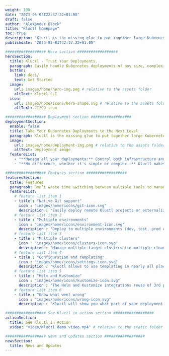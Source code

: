 ```yaml
---
weight: 100
date: "2023-05-03T22:37:22+01:00"
draft: false
author: "Alexander Block"
title: "Kluctl homepage"
toc: true
description: "Kluctl is the missing glue to put together large Kubernetes deployments"
publishdate: "2023-05-03T22:37:22+01:00"

################## Hero section ##################
heroSection:
  title: Kluctl - Trust Your Deployments.
  paragraph: Easily handle Kubernetes deployments of any size, complexity, and across various environments using Kluctl.
  button:
    link: docs/
    text: Get Started
  image:
    url: images/home/hero-img.png # relative to the assets folder
    altText: Kluctl CLI
  icon:
    url: images/home/icons/hero-shape.svg # relative to the assets folder
    altText: CI/CD icon

################## Deployment section ##################
deploymentSection:
  enable: false
  title: Take Your Kubernetes Deployments to the Next Level
  paragraph: Kluctl is the missing glue to put together large Kubernetes deployments.
  image:
    url: images/home/deployment-img.png # relative to the assets folder
    altText: Deployment image
  featureList:
    - "**Manage all your deployments:** Control both infrastructure and application deployments using Kluctl." # markdown formatting allowed
    - "**No difference, whether it's simple or complex :** Kluctl makes it easy to manage complex deployments." # markdown formatting allowed

################## Features section ##################
featuresSection:
  title: Features
  paragraph: Don’t waste time switching between multiple tools to manage your Kubernetes deployments. Kluctl is one tool to rule them all.
  featureList:
    # feature list item 1
    - title : "Native Git support"
      icon : "images/home/icons/git-icon.svg"
      description : "Easily deploy remote Kluctl projects or externalize parts of your Kluctl project."
    # feature list item 2
    - title : "Multiple environments"
      icon : "images/home/icons/environment-icon.svg"
      description : "Deploy to multiple environments (dev, test, prod etc.) with different configurations."
    # feature list item 3
    - title : "Multiple clusters"
      icon : "images/home/icons/clusters-icon.svg"
      description : "Manage multiple target clusters (in multiple clouds or bare-metal)."
    # feature list item 4
    - title : "Configuration and templating"
      icon : "images/home/icons/settings-icon.svg"
      description : "Kluctl allows to use templating in nearly all places, making it easy to have dynamic configuration."
    # feature list item 5
    - title : "Helm and Kustomize"
      icon : "images/home/icons/kustomize-icon.svg"
      description : "The Helm and Kustomize integrations reuse of 3rd party charts & Kustomisation."
    # feature list item 6
    - title : "Know what went wrong"
      icon : "images/home/icons/wrong-icon.svg"
      description : "Kluctl will show you what part of your deployment failed and why."

################## See Kluctl in action section ##################
actionSection:
  title: See Kluctl in Action
  video: "video/Kluctl demo video.mp4" # relative to the static folder

################## News and updates section ##################
newsSection:
  title: News and Updates
---
```

